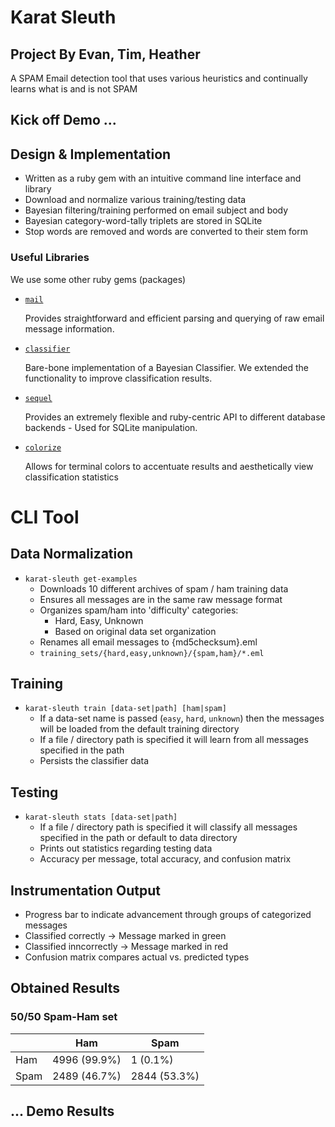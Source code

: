 # Karat Sleuth
## Project By Evan, Tim, Heather


A SPAM Email detection tool that uses various heuristics and continually learns
what is and is not SPAM


## Kick off Demo ...


## Design & Implementation

 * Written as a ruby gem with an intuitive command line interface and library
 * Download and normalize various training/testing data
 * Bayesian filtering/training performed on email subject and body
 * Bayesian category-word-tally triplets are stored in SQLite
 * Stop words are removed and words are converted to their stem form


### Useful Libraries

We use some other ruby gems (packages)

 * [`mail`](https://github.com/mikel/mail)

   Provides straightforward and efficient parsing and querying of raw email message
   information.

 * [`classifier`](https://github.com/cardmagic/classifier)

   Bare-bone implementation of a Bayesian Classifier. We extended the functionality
   to improve classification results.


 * [`sequel`](https://github.com/jeremyevans/sequel)

   Provides an extremely flexible and ruby-centric API to different database
   backends - Used for SQLite manipulation.

 * [`colorize`](https://github.com/fazibear/colorize)

   Allows for terminal colors to accentuate results and aesthetically view
   classification statistics


# CLI Tool


## Data Normalization

 * `karat-sleuth get-examples`
   - Downloads 10 different archives of spam / ham training data
   - Ensures all messages are in the same raw message format
   - Organizes spam/ham into 'difficulty' categories: 
      * Hard, Easy, Unknown
      * Based on original data set organization
   - Renames all email messages to {md5checksum}.eml
   - `training_sets/{hard,easy,unknown}/{spam,ham}/*.eml`


## Training

 * `karat-sleuth train [data-set|path] [ham|spam]`
   - If a data-set name is passed (`easy`, `hard`, `unknown`) then the messages
    will be loaded from the default training directory
   - If a file / directory path is specified it will learn from all messages
    specified in the path
   - Persists the classifier data


## Testing

 * `karat-sleuth stats [data-set|path]`
   - If a file / directory path is specified it will classify  all messages
    specified in the path or default to data directory
   - Prints out statistics regarding testing data
   - Accuracy per message, total accuracy, and confusion matrix


## Instrumentation Output

 * Progress bar to indicate advancement through groups of categorized messages
 * Classified correctly → Message marked in green
 * Classified inncorrectly → Message marked in red
 * Confusion matrix compares actual vs. predicted types


## Obtained Results


### 50/50 Spam-Ham set

|      | Ham          | Spam         |
| ---- | ------------ | ------------ |
| Ham  | 4996 (99.9%) | 1 (0.1%)     |
| Spam | 2489 (46.7%) | 2844 (53.3%) |



## ... Demo Results
